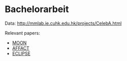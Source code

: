 # Bachelorarbeit
Data: http://mmlab.ie.cuhk.edu.hk/projects/CelebA.html

Relevant papers:

* [MOON](http://arxiv.org/abs/1603.07027)
* [AFFACT](http://arxiv.org/abs/1611.06158)
* [ECLIPSE](https://www.researchgate.net/publication/324999538_ECLIPSE_Ensembles_of_Centroids_Leveraging_Iteratively_Processed_Spatial_Eclipse_Clustering)


 
